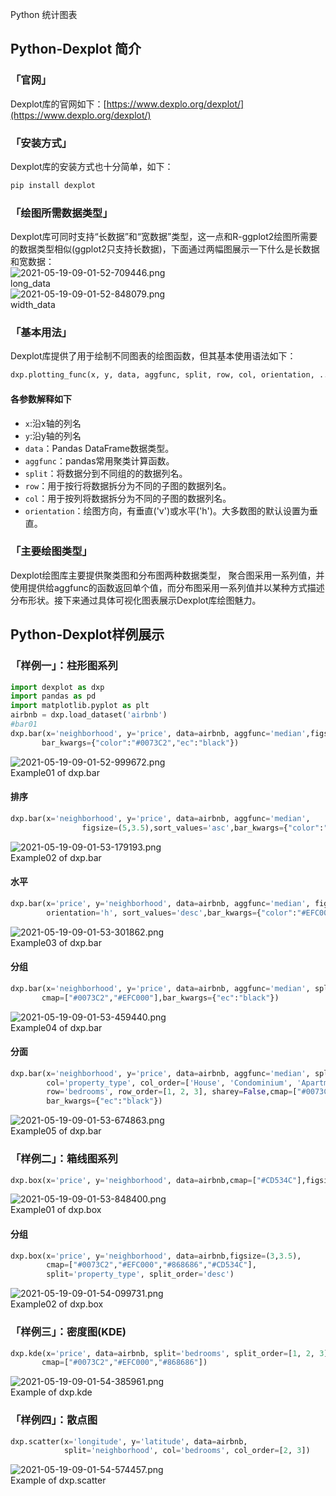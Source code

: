 Python 统计图表
<a name="p6kuh"></a>
## Python-Dexplot 简介
<a name="mA4kv"></a>
### 「官网」
Dexplot库的官网如下：[https://www.dexplo.org/dexplot/](https://www.dexplo.org/dexplot/)
<a name="uXWVR"></a>
### 「安装方式」
Dexplot库的安装方式也十分简单，如下：
```bash
pip install dexplot
```
<a name="ilBOQ"></a>
### 「绘图所需数据类型」
Dexplot库可同时支持“长数据”和“宽数据”类型，这一点和R-ggplot2绘图所需要的数据类型相似(ggplot2只支持长数据)，下面通过两幅图展示一下什么是长数据和宽数据：<br />![2021-05-19-09-01-52-709446.png](https://cdn.nlark.com/yuque/0/2021/png/396745/1621386411863-e5ef94b9-c8f9-4555-96d8-f90c47856698.png#clientId=u350c6b7d-e3eb-4&from=ui&id=u6d8b4a59&originHeight=742&originWidth=611&originalType=binary&size=40174&status=done&style=shadow&taskId=u63e30d24-155d-4cca-9a8c-a73cd107395)<br />long_data<br />![2021-05-19-09-01-52-848079.png](https://cdn.nlark.com/yuque/0/2021/png/396745/1621386420361-a734ad06-9dda-4d44-aa89-6e6598167406.png#clientId=u350c6b7d-e3eb-4&from=ui&id=u5b69afb6&originHeight=303&originWidth=661&originalType=binary&size=12554&status=done&style=shadow&taskId=u4f2c265a-4dba-442f-aecc-38916dcd923)<br />width_data
<a name="yknuR"></a>
### 「基本用法」
Dexplot库提供了用于绘制不同图表的绘图函数，但其基本使用语法如下：
```python
dxp.plotting_func(x, y, data, aggfunc, split, row, col, orientation, ...)
```
<a name="F4SyX"></a>
#### 各参数解释如下

- `x`:沿x轴的列名
- `y`:沿y轴的列名
- `data`：Pandas DataFrame数据类型。
- `aggfunc`：pandas常用聚类计算函数。
- `split`：将数据分到不同组的的数据列名。
- `row`：用于按行将数据拆分为不同的子图的数据列名。
- `col`：用于按列将数据拆分为不同的子图的数据列名。
- `orientation`：绘图方向，有垂直('v')或水平('h')。大多数图的默认设置为垂直。
<a name="Pn0XN"></a>
### 「主要绘图类型」
Dexplot绘图库主要提供聚类图和分布图两种数据类型， 聚合图采用一系列值，并使用提供给aggfunc的函数返回单个值，而分布图采用一系列值并以某种方式描述分布形状。接下来通过具体可视化图表展示Dexplot库绘图魅力。
<a name="WZtCf"></a>
## Python-Dexplot样例展示
<a name="rwYc1"></a>
### 「样例一」：柱形图系列
```python
import dexplot as dxp
import pandas as pd
import matplotlib.pyplot as plt
airbnb = dxp.load_dataset('airbnb')
#bar01
dxp.bar(x='neighborhood', y='price', data=airbnb, aggfunc='median',figsize=(5,3.5),
       bar_kwargs={"color":"#0073C2","ec":"black"})
```
![2021-05-19-09-01-52-999672.png](https://cdn.nlark.com/yuque/0/2021/png/396745/1621386430616-bdae1c64-9465-44cd-bfc4-82d58f308bce.png#clientId=u350c6b7d-e3eb-4&from=ui&id=u41b9713e&originHeight=738&originWidth=1080&originalType=binary&size=31589&status=done&style=shadow&taskId=u25ccf263-0b3b-4533-852c-c986ca6dc5b)<br />Example01 of dxp.bar
<a name="JNEeo"></a>
#### 排序
```python
dxp.bar(x='neighborhood', y='price', data=airbnb, aggfunc='median', 
                figsize=(5,3.5),sort_values='asc',bar_kwargs={"color":"#0073C2","ec":"black"})
```
![2021-05-19-09-01-53-179193.png](https://cdn.nlark.com/yuque/0/2021/png/396745/1621386437921-452fca0d-b148-4841-a647-be3c7cadd9e6.png#clientId=u350c6b7d-e3eb-4&from=ui&id=ue4dbcfa5&originHeight=738&originWidth=1080&originalType=binary&size=31519&status=done&style=shadow&taskId=uae650641-a49d-4fc7-835f-8b773b6fb27)<br />Example02 of dxp.bar
<a name="momaj"></a>
#### 水平
```python
dxp.bar(x='price', y='neighborhood', data=airbnb, aggfunc='median', figsize=(3,4),
        orientation='h', sort_values='desc',bar_kwargs={"color":"#EFC000","ec":"black"})
```
![2021-05-19-09-01-53-301862.png](https://cdn.nlark.com/yuque/0/2021/png/396745/1621386445282-14da0e32-0de9-4e3b-9c0f-8eb032ff6d9e.png#clientId=u350c6b7d-e3eb-4&from=ui&id=ue5f2ebb7&originHeight=1442&originWidth=1080&originalType=binary&size=57222&status=done&style=shadow&taskId=u4293aebe-8b3e-43b4-85b6-cbca2854e37)<br />Example03 of dxp.bar
<a name="Sco3n"></a>
#### 分组
```python
dxp.bar(x='neighborhood', y='price', data=airbnb, aggfunc='median', split='superhost',figsize=(4,2.5),
       cmap=["#0073C2","#EFC000"],bar_kwargs={"ec":"black"})
```
![2021-05-19-09-01-53-459440.png](https://cdn.nlark.com/yuque/0/2021/png/396745/1621386453660-9e67fd19-6167-450e-823d-544c0d7ae847.png#clientId=u350c6b7d-e3eb-4&from=ui&id=u85fd389c&originHeight=562&originWidth=1080&originalType=binary&size=40113&status=done&style=shadow&taskId=u284dbed7-40d9-44a4-a418-38939e125b4)<br />Example04 of dxp.bar
<a name="XIYoC"></a>
#### 分面
```python
dxp.bar(x='neighborhood', y='price', data=airbnb, aggfunc='median', split='superhost', 
        col='property_type', col_order=['House', 'Condominium', 'Apartment'],
        row='bedrooms', row_order=[1, 2, 3], sharey=False,cmap=["#0073C2","#EFC000"],
        bar_kwargs={"ec":"black"})
```
![2021-05-19-09-01-53-674863.png](https://cdn.nlark.com/yuque/0/2021/png/396745/1621386464239-fac1ba1f-d69c-475c-8fd1-f826c1403350.png#clientId=u350c6b7d-e3eb-4&from=ui&id=u1cee4ed3&originHeight=518&originWidth=1080&originalType=binary&size=65296&status=done&style=shadow&taskId=u21398f24-2d9b-47c0-88e8-6dd554b6380)<br />Example05 of dxp.bar
<a name="jM0ik"></a>
### 「样例二」：箱线图系列
```python
dxp.box(x='price', y='neighborhood', data=airbnb,cmap=["#CD534C"],figsize=(3,3))
```
![2021-05-19-09-01-53-848400.png](https://cdn.nlark.com/yuque/0/2021/png/396745/1621386518161-32222ff5-2eb4-45eb-a694-d315d82485b4.png#clientId=u350c6b7d-e3eb-4&from=ui&id=uc6853d64&originHeight=1047&originWidth=1080&originalType=binary&size=126534&status=done&style=shadow&taskId=u2b61e4cd-e610-4983-aea2-4bea4ae2293)<br />Example01 of dxp.box
<a name="Ahgow"></a>
#### 分组
```python
dxp.box(x='price', y='neighborhood', data=airbnb,figsize=(3,3.5),
        cmap=["#0073C2","#EFC000","#868686","#CD534C"],
        split='property_type', split_order='desc')
```
![2021-05-19-09-01-54-099731.png](https://cdn.nlark.com/yuque/0/2021/png/396745/1621386527586-3899eac1-f61e-4354-bbb8-62399a937f01.png#clientId=u350c6b7d-e3eb-4&from=ui&id=u39079318&originHeight=912&originWidth=1080&originalType=binary&size=123892&status=done&style=shadow&taskId=u1a938bd9-e3ec-4f50-b25a-718b869fd9e)<br />Example02 of dxp.box
<a name="qOUJq"></a>
### 「样例三」：密度图(KDE)
```python
dxp.kde(x='price', data=airbnb, split='bedrooms', split_order=[1, 2, 3],
       cmap=["#0073C2","#EFC000","#868686"])
```
![2021-05-19-09-01-54-385961.png](https://cdn.nlark.com/yuque/0/2021/png/396745/1621386537633-bd7d6f02-5535-4139-a375-b4ca990ab14a.png#clientId=u350c6b7d-e3eb-4&from=ui&id=u9397e6a8&originHeight=677&originWidth=1080&originalType=binary&size=70130&status=done&style=shadow&taskId=u3844a9bc-6405-466b-b9b9-c7b6fa9369f)<br />Example of dxp.kde
<a name="oL2YJ"></a>
### 「样例四」：散点图
```python
dxp.scatter(x='longitude', y='latitude', data=airbnb, 
            split='neighborhood', col='bedrooms', col_order=[2, 3])
```
![2021-05-19-09-01-54-574457.png](https://cdn.nlark.com/yuque/0/2021/png/396745/1621386233700-e94d0c8c-f17b-4ea8-9bca-6ce0a2a2ccd2.png#clientId=u350c6b7d-e3eb-4&from=ui&id=u22470d82&originHeight=314&originWidth=1080&originalType=binary&size=123926&status=done&style=shadow&taskId=u002607ef-7e0b-4035-80cb-36c7391d97c)<br />Example of dxp.scatter
